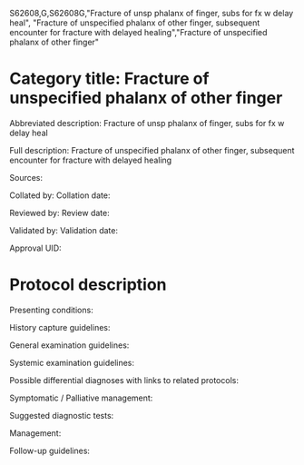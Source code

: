 S62608,G,S62608G,"Fracture of unsp phalanx of finger, subs for fx w delay heal", "Fracture of unspecified phalanx of other finger, subsequent encounter for fracture with delayed healing","Fracture of unspecified phalanx of other finger"
# Category title: Fracture of unspecified phalanx of other finger

Abbreviated description: Fracture of unsp phalanx of finger, subs for fx w delay heal

Full description: Fracture of unspecified phalanx of other finger, subsequent encounter for fracture with delayed healing

Sources:

Collated by:
Collation date:

Reviewed by:
Review date:

Validated by:
Validation date:

Approval UID:

# Protocol description

Presenting conditions:

History capture guidelines:

General examination guidelines:

Systemic examination guidelines:

Possible differential diagnoses with links to related protocols:

Symptomatic / Palliative management:

Suggested diagnostic tests:

Management:

Follow-up guidelines:
